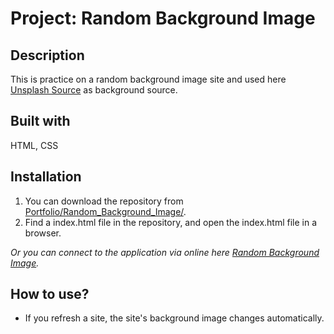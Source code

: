 # Project: Random Background Image

## Description

This is practice on a random background image site and used here [Unsplash Source](https://source.unsplash.com/) as background source.

## Built with

HTML, CSS

## Installation

1. You can download the repository from
[Portfolio/Random_Background_Image/](https://github.com/leachung/Portfolio/tree/master/Random_Background_Image/).
2. Find a index.html file in the repository, and open the index.html file in a browser.

*Or you can connect to the application via online here [Random Background Image](https://leachung.github.io/Portfolio/Random_Background_Image/index.html).*

## How to use?

  - If you refresh a site, the site's background image changes automatically.
